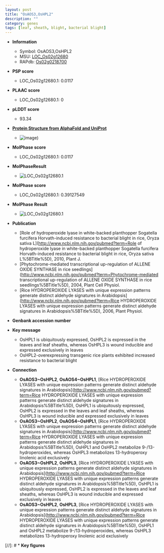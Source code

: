 ```yaml
---
layout: post
title: "OsAOS3,OsHPL2"
description: ""
category: genes
tags: [leaf, sheath, blight, bacterial blight]
---
```


* **Information**  
    + Symbol: OsAOS3,OsHPL2  
    + MSU: [LOC_Os02g12680](http://rice.plantbiology.msu.edu/cgi-bin/ORF_infopage.cgi?orf=LOC_Os02g12680)  
    + RAPdb: [Os02g0218700](http://rapdb.dna.affrc.go.jp/viewer/gbrowse_details/irgsp1?name=Os02g0218700)  

* **PSP score**  
    + LOC_Os02g12680.1: 0.0117 

* **PLAAC score**  
    + LOC_Os02g12680.1: 0 

* **pLDDT score**
    + 93.34

* **[Protein Structure from AlphaFold and UniProt](https://www.uniprot.org/uniprotkb/Q6Z6L1/entry#structure)**
    + ![image](https://ricepsp.github.io/images/Q6/AF-Q6Z6L1-F1.png))

* **MolPhase score**
    + LOC_Os02g12680.1: 0.0117

* **MolPhaseResult**
    + ![LOC_Os02g12680.1](https://ricepsp.github.io/pictures/LOC_Os02g/LOC_Os02g12680.1.png)

* **MolPhase score**
    + LOC_Os02g12680.1: 0.39127549

* **MolPhase Result**
    + ![LOC_Os02g12680.1](https://304243504.github.io/Pictures/LOC_Os02g/LOC_Os02g12680.1.png)

* **Publication**  
    + [Role of hydroperoxide lyase in white-backed planthopper Sogatella furcifera Horvath-induced resistance to bacterial blight in rice, Oryza sativa L](http://www.ncbi.nlm.nih.gov/pubmed?term=Role of hydroperoxide lyase in white-backed planthopper Sogatella furcifera Horvath-induced resistance to bacterial blight in rice, Oryza sativa L%5BTitle%5D), 2010, Plant J.
    + [Phytochrome-mediated transcriptional up-regulation of ALLENE OXIDE SYNTHASE in rice seedlings](http://www.ncbi.nlm.nih.gov/pubmed?term=Phytochrome-mediated transcriptional up-regulation of ALLENE OXIDE SYNTHASE in rice seedlings%5BTitle%5D), 2004, Plant Cell Physiol.
    + [Rice HYDROPEROXIDE LYASES with unique expression patterns generate distinct aldehyde signatures in Arabidopsis](http://www.ncbi.nlm.nih.gov/pubmed?term=Rice HYDROPEROXIDE LYASES with unique expression patterns generate distinct aldehyde signatures in Arabidopsis%5BTitle%5D), 2006, Plant Physiol.

* **Genbank accession number**  

* **Key message**  
    + OsHPL1 is ubiquitously expressed, OsHPL2 is expressed in the leaves and leaf sheaths, whereas OsHPL3 is wound inducible and expressed exclusively in leaves
    + OsHPL2-overexpressing transgenic rice plants exhibited increased resistance to bacterial blight

* **Connection**  
    + __OsAOS3~OsHPL2__, __OsAOS4~OsHPL1__, [Rice HYDROPEROXIDE LYASES with unique expression patterns generate distinct aldehyde signatures in Arabidopsis](http://www.ncbi.nlm.nih.gov/pubmed?term=Rice HYDROPEROXIDE LYASES with unique expression patterns generate distinct aldehyde signatures in Arabidopsis%5BTitle%5D), OsHPL1 is ubiquitously expressed, OsHPL2 is expressed in the leaves and leaf sheaths, whereas OsHPL3 is wound inducible and expressed exclusively in leaves
    + __OsAOS3~OsHPL2__, __OsAOS4~OsHPL1__, [Rice HYDROPEROXIDE LYASES with unique expression patterns generate distinct aldehyde signatures in Arabidopsis](http://www.ncbi.nlm.nih.gov/pubmed?term=Rice HYDROPEROXIDE LYASES with unique expression patterns generate distinct aldehyde signatures in Arabidopsis%5BTitle%5D), OsHPL1 and OsHPL2 metabolize 9-/13-hydroperoxides, whereas OsHPL3 metabolizes 13-hydroperoxy linolenic acid exclusively
    + __OsAOS3~OsHPL2__, __OsHPL3__, [Rice HYDROPEROXIDE LYASES with unique expression patterns generate distinct aldehyde signatures in Arabidopsis](http://www.ncbi.nlm.nih.gov/pubmed?term=Rice HYDROPEROXIDE LYASES with unique expression patterns generate distinct aldehyde signatures in Arabidopsis%5BTitle%5D), OsHPL1 is ubiquitously expressed, OsHPL2 is expressed in the leaves and leaf sheaths, whereas OsHPL3 is wound inducible and expressed exclusively in leaves
    + __OsAOS3~OsHPL2__, __OsHPL3__, [Rice HYDROPEROXIDE LYASES with unique expression patterns generate distinct aldehyde signatures in Arabidopsis](http://www.ncbi.nlm.nih.gov/pubmed?term=Rice HYDROPEROXIDE LYASES with unique expression patterns generate distinct aldehyde signatures in Arabidopsis%5BTitle%5D), OsHPL1 and OsHPL2 metabolize 9-/13-hydroperoxides, whereas OsHPL3 metabolizes 13-hydroperoxy linolenic acid exclusively

[//]: # * **Key figures**  


